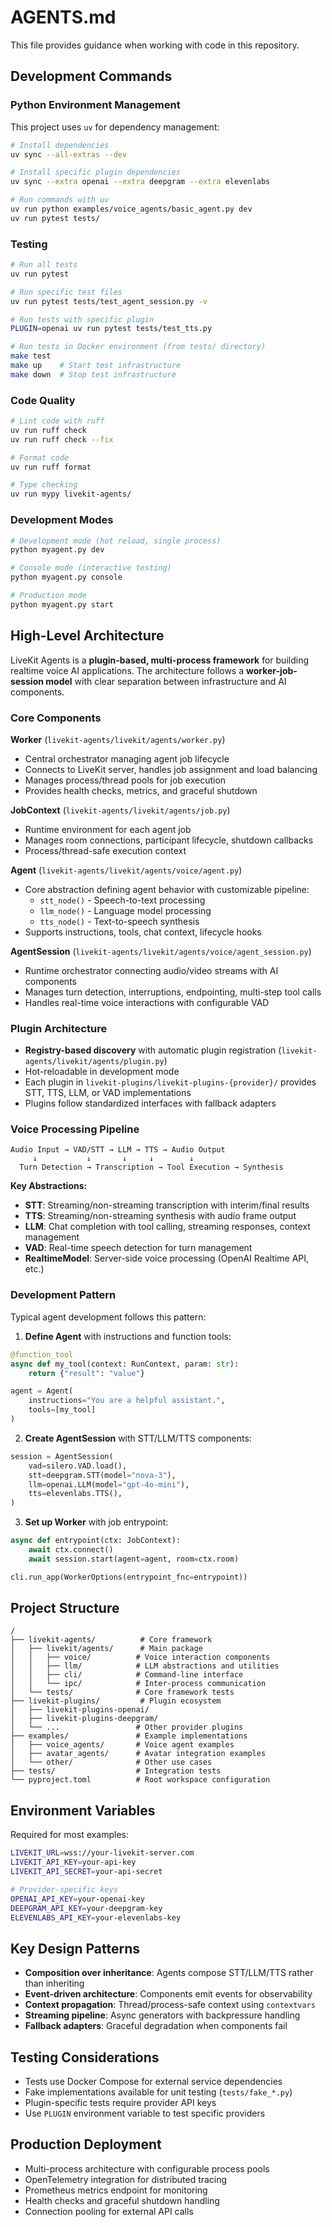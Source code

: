 # AGENTS.md

This file provides guidance when working with code in this repository.

## Development Commands

### Python Environment Management
This project uses `uv` for dependency management:
```bash
# Install dependencies
uv sync --all-extras --dev

# Install specific plugin dependencies  
uv sync --extra openai --extra deepgram --extra elevenlabs

# Run commands with uv
uv run python examples/voice_agents/basic_agent.py dev
uv run pytest tests/
```

### Testing
```bash
# Run all tests
uv run pytest

# Run specific test files
uv run pytest tests/test_agent_session.py -v

# Run tests with specific plugin
PLUGIN=openai uv run pytest tests/test_tts.py

# Run tests in Docker environment (from tests/ directory)
make test
make up    # Start test infrastructure
make down  # Stop test infrastructure
```

### Code Quality
```bash
# Lint code with ruff
uv run ruff check
uv run ruff check --fix

# Format code
uv run ruff format

# Type checking
uv run mypy livekit-agents/
```

### Development Modes
```bash
# Development mode (hot reload, single process)
python myagent.py dev

# Console mode (interactive testing)
python myagent.py console

# Production mode
python myagent.py start
```

## High-Level Architecture

LiveKit Agents is a **plugin-based, multi-process framework** for building realtime voice AI applications. The architecture follows a **worker-job-session model** with clear separation between infrastructure and AI components.

### Core Components

**Worker** (`livekit-agents/livekit/agents/worker.py`)
- Central orchestrator managing agent job lifecycle
- Connects to LiveKit server, handles job assignment and load balancing
- Manages process/thread pools for job execution
- Provides health checks, metrics, and graceful shutdown

**JobContext** (`livekit-agents/livekit/agents/job.py`)
- Runtime environment for each agent job
- Manages room connections, participant lifecycle, shutdown callbacks
- Process/thread-safe execution context

**Agent** (`livekit-agents/livekit/agents/voice/agent.py`)
- Core abstraction defining agent behavior with customizable pipeline:
  - `stt_node()` - Speech-to-text processing
  - `llm_node()` - Language model processing  
  - `tts_node()` - Text-to-speech synthesis
- Supports instructions, tools, chat context, lifecycle hooks

**AgentSession** (`livekit-agents/livekit/agents/voice/agent_session.py`)
- Runtime orchestrator connecting audio/video streams with AI components
- Manages turn detection, interruptions, endpointing, multi-step tool calls
- Handles real-time voice interactions with configurable VAD

### Plugin Architecture

- **Registry-based discovery** with automatic plugin registration (`livekit-agents/livekit/agents/plugin.py`)
- Hot-reloadable in development mode
- Each plugin in `livekit-plugins/livekit-plugins-{provider}/` provides STT, TTS, LLM, or VAD implementations
- Plugins follow standardized interfaces with fallback adapters

### Voice Processing Pipeline

```
Audio Input → VAD/STT → LLM → TTS → Audio Output
     ↓           ↓       ↓     ↓        ↓  
  Turn Detection → Transcription → Tool Execution → Synthesis
```

**Key Abstractions:**
- **STT**: Streaming/non-streaming transcription with interim/final results
- **TTS**: Streaming/non-streaming synthesis with audio frame output
- **LLM**: Chat completion with tool calling, streaming responses, context management
- **VAD**: Real-time speech detection for turn management
- **RealtimeModel**: Server-side voice processing (OpenAI Realtime API, etc.)

### Development Pattern

Typical agent development follows this pattern:

1. **Define Agent** with instructions and function tools:
```python
@function_tool
async def my_tool(context: RunContext, param: str):
    return {"result": "value"}

agent = Agent(
    instructions="You are a helpful assistant.",
    tools=[my_tool]
)
```

2. **Create AgentSession** with STT/LLM/TTS components:
```python
session = AgentSession(
    vad=silero.VAD.load(),
    stt=deepgram.STT(model="nova-3"),
    llm=openai.LLM(model="gpt-4o-mini"),
    tts=elevenlabs.TTS(),
)
```

3. **Set up Worker** with job entrypoint:
```python
async def entrypoint(ctx: JobContext):
    await ctx.connect()
    await session.start(agent=agent, room=ctx.room)

cli.run_app(WorkerOptions(entrypoint_fnc=entrypoint))
```

## Project Structure

```
/
├── livekit-agents/          # Core framework
│   ├── livekit/agents/      # Main package
│   │   ├── voice/          # Voice interaction components
│   │   ├── llm/            # LLM abstractions and utilities
│   │   ├── cli/            # Command-line interface
│   │   └── ipc/            # Inter-process communication
│   └── tests/              # Core framework tests
├── livekit-plugins/         # Plugin ecosystem
│   ├── livekit-plugins-openai/
│   ├── livekit-plugins-deepgram/
│   └── ...                 # Other provider plugins
├── examples/               # Example implementations
│   ├── voice_agents/       # Voice agent examples
│   ├── avatar_agents/      # Avatar integration examples
│   └── other/              # Other use cases
├── tests/                  # Integration tests
└── pyproject.toml          # Root workspace configuration
```

## Environment Variables

Required for most examples:
```bash
LIVEKIT_URL=wss://your-livekit-server.com
LIVEKIT_API_KEY=your-api-key
LIVEKIT_API_SECRET=your-api-secret

# Provider-specific keys
OPENAI_API_KEY=your-openai-key
DEEPGRAM_API_KEY=your-deepgram-key
ELEVENLABS_API_KEY=your-elevenlabs-key
```

## Key Design Patterns

- **Composition over inheritance**: Agents compose STT/LLM/TTS rather than inheriting
- **Event-driven architecture**: Components emit events for observability
- **Context propagation**: Thread/process-safe context using `contextvars`
- **Streaming pipeline**: Async generators with backpressure handling
- **Fallback adapters**: Graceful degradation when components fail

## Testing Considerations

- Tests use Docker Compose for external service dependencies
- Fake implementations available for unit testing (`tests/fake_*.py`)
- Plugin-specific tests require provider API keys
- Use `PLUGIN` environment variable to test specific providers

## Production Deployment

- Multi-process architecture with configurable process pools
- OpenTelemetry integration for distributed tracing
- Prometheus metrics endpoint for monitoring
- Health checks and graceful shutdown handling
- Connection pooling for external API calls
